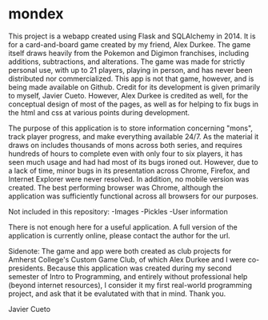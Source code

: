 # mondex

This project is a webapp created using Flask and SQLAlchemy in 2014. It is for a card-and-board game created by my friend, Alex Durkee. The game itself draws heavily from the Pokemon and Digimon franchises, including additions, subtractions, and alterations. The game was made for strictly personal use, with up to 21 players, playing in person, and has never been distributed
nor commercialized. This app is not that game, however, and is being made available on Github. Credit for its development is given primarily to myself, Javier Cueto. However, Alex Durkee is credited as well, for the conceptual design
of most of the pages, as well as for helping to fix bugs in the html and css at various points during development.

The purpose of this application is to store information concerning "mons", track player progress, and make everything available 24/7. As the material it draws on includes thousands of mons across both series, and requires hundreds
of hours to complete even with only four to six players, it has seen much usage and had had most of its bugs ironed out. However, due to a lack of time, minor bugs in its presentation across Chrome, Firefox, and Internet
Explorer were never resolved. In addition, no mobile version was created. The best performing browser was Chrome, although the application was sufficiently functional across all browsers for our purposes.

Not included in this repository:
-Images
-Pickles
-User information

There is not enough here for a useful application. A full version of the application is currently online, please contact the author for the url.

Sidenote: The game and app were both created as club projects for Amherst College's Custom Game Club, of which Alex Durkee and I were co-presidents. Because this application was created during my second semester of Intro to Programming, and entirely without professional help (beyond internet resources), I consider it my first real-world programming project, and ask that it be evalutated with that in mind. Thank you.

Javier Cueto
